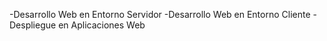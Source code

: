 -Desarrollo Web en Entorno Servidor
-Desarrollo Web en Entorno Cliente
-Despliegue en Aplicaciones Web